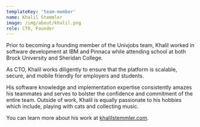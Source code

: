 ```yaml
---
templateKey: 'team-member'
name: Khalil Stemmler
image: /img/about/khalil.png
role: CTO, Founder
---
```


Prior to becoming a founding member of the Univjobs team, Khalil worked in software development at IBM and Pinnaca while attending school at both Brock University and Sheridan College.

As CTO, Khalil works diligently to ensure that the platform is scalable, secure, and mobile friendly for employers and students.

His software knowledge and implementation expertise consistently amazes his teammates and serves to bolster the confidence and commitment of the entire team. Outside of work, Khalil is equally passionate to his hobbies which include, playing with cats and collecting music.

You can learn more about his work at [khalilstemmler.com](https://khalilstemmler.com).